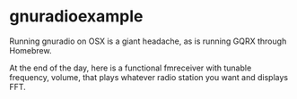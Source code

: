 # gnuradioexample

Running gnuradio on OSX is a giant headache, as is running GQRX through Homebrew. 

At the end of the day, here is a functional fmreceiver with tunable frequency, volume, that plays whatever radio station you want and displays FFT. 
